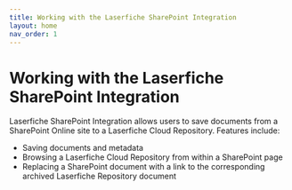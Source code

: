 ```yaml
---
title: Working with the Laserfiche SharePoint Integration
layout: home
nav_order: 1
---
```


# Working with the Laserfiche SharePoint Integration

Laserfiche SharePoint Integration allows users to save documents from a SharePoint Online site to a Laserfiche Cloud Repository.
Features include:
- Saving documents and metadata
- Browsing a Laserfiche Cloud Repository from within a SharePoint page
- Replacing a SharePoint document with a link to the corresponding archived Laserfiche Repository document
